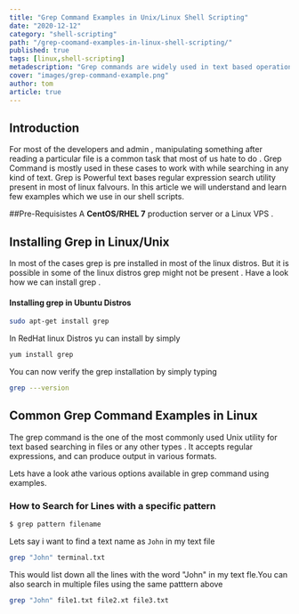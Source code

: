 ```yaml
---
title: "Grep Command Examples in Unix/Linux Shell Scripting"
date: "2020-12-12"
category: "shell-scripting"
path: "/grep-coomand-examples-in-linux-shell-scripting/"
published: true
tags: [linux,shell-scripting]
metadescription: "Grep commands are widely used in text based operations linux shell scripting .Lets learn Grep Command Exmples in Unix/Linux Shell Scripting"
cover: "images/grep-command-example.png"
author: tom
article: true
---
```


## Introduction
For most of the developers and admin , manipulating something after reading a particular file is a common task that most of us hate to do .
Grep Command is mostly used in these cases to work with while searching in any kind of text.
Grep is Powerful text bases regular expression search utility present in most of linux falvours. 
In this article we will understand and learn few examples which we use in our shell scripts.


##Pre-Requisistes
A **CentOS/RHEL 7**  production server or a Linux VPS . 

## Installing Grep in Linux/Unix
In most of the cases grep is pre installed in most of the linux distros. But it is possible in some of the linux distros grep might not be present .
 Have a look how we can install grep .
 #### Installing grep in Ubuntu Distros
 ```bash
 sudo apt-get install grep
 ```

 In RedHat linux Distros yu can install by simply 
 ```bash
 yum install grep
 ```
 You can now verify the grep installation by simply typing 
 ```bash
 grep ---version
```
## Common Grep Command Examples in Linux 
The grep command is the one of the most commonly used  Unix utility for text based searching in files or any other types . It accepts regular expressions, and can produce output in various formats.  

Lets have a look athe various options available in grep command  using examples.

### How to Search for Lines with a specific pattern

```bash
$ grep pattern filename
```
Lets say i want to find a text name as ```John``` in my text file

```bash
grep "John" terminal.txt
```
This would list down all the lines with the word "John" in my text fle.You can also search in multiple files using the same patttern above 

```bash
grep "John" file1.txt file2.xt file3.txt 
```



